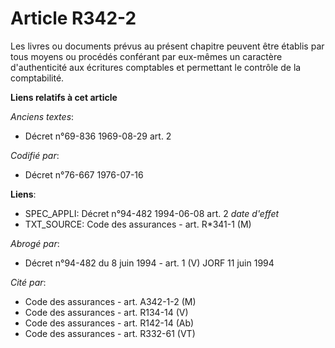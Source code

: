 # Article R342-2

Les livres ou documents prévus au présent chapitre peuvent être établis par tous moyens ou procédés conférant par eux-mêmes
un caractère d'authenticité aux écritures comptables et permettant le contrôle de la comptabilité.

**Liens relatifs à cet article**

_Anciens textes_:

  - Décret n°69-836 1969-08-29 art. 2

_Codifié par_:

  - Décret n°76-667 1976-07-16

**Liens**:

  - SPEC_APPLI: Décret n°94-482 1994-06-08 art. 2 *date d'effet*
  - TXT_SOURCE: Code des assurances - art. R*341-1 (M)

_Abrogé par_:

  - Décret n°94-482 du 8 juin 1994 - art. 1 (V) JORF 11 juin 1994

_Cité par_:

  - Code des assurances - art. A342-1-2 (M)
  - Code des assurances - art. R134-14 (V)
  - Code des assurances - art. R142-14 (Ab)
  - Code des assurances - art. R332-61 (VT)
